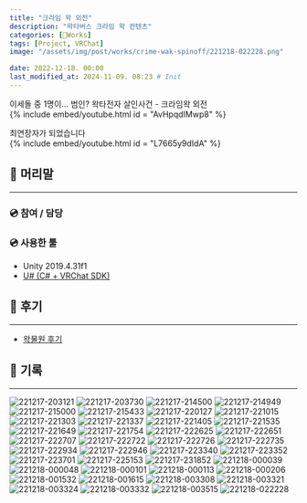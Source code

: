 ```yaml
---
title: "크라임 왁 외전"
description: "왁타버스 크라임 왁 컨텐츠"
categories: [🍇Works]
tags: [Project, VRChat]
image: "/assets/img/post/works/crime-wak-spinoff/221218-022228.png"

date: 2022-12-18. 00:00
last_modified_at: 2024-11-09. 08:23 # Init
---
```


이세돌 중 1명이... 범인? 왁타전자 살인사건 - 크라임왁 외전  
{% include embed/youtube.html id = "AvHpqdIMwp8" %}

최연장자가 되었습니다  
{% include embed/youtube.html id = "L7665y9dIdA" %}

## 📀 머리말

---

### 💿 참여 / 담당

### 💿 사용한 툴

- Unity 2019.4.31f1
- [U# (C# + VRChat SDK)](https://udonsharp.docs.vrchat.com/)

## 📀 후기

---

- [왁물원 후기](https://cafe.naver.com/steamindiegame/8932487)

## 📀 기록

---

![221217-203121](/assets/img/post/works/crime-wak-spinoff/221217-203121.png)
![221217-203730](/assets/img/post/works/crime-wak-spinoff/221217-203730.png)
![221217-214500](/assets/img/post/works/crime-wak-spinoff/221217-214500.png)
![221217-214949](/assets/img/post/works/crime-wak-spinoff/221217-214949.png)
![221217-215000](/assets/img/post/works/crime-wak-spinoff/221217-215000.png)
![221217-215433](/assets/img/post/works/crime-wak-spinoff/221217-215433.png)
![221217-220127](/assets/img/post/works/crime-wak-spinoff/221217-220127.png)
![221217-221015](/assets/img/post/works/crime-wak-spinoff/221217-221015.png)
![221217-221303](/assets/img/post/works/crime-wak-spinoff/221217-221303.png)
![221217-221337](/assets/img/post/works/crime-wak-spinoff/221217-221337.png)
![221217-221405](/assets/img/post/works/crime-wak-spinoff/221217-221405.png)
![221217-221535](/assets/img/post/works/crime-wak-spinoff/221217-221535.png)
![221217-221649](/assets/img/post/works/crime-wak-spinoff/221217-221649.png)
![221217-221754](/assets/img/post/works/crime-wak-spinoff/221217-221754.png)
![221217-222625](/assets/img/post/works/crime-wak-spinoff/221217-222625.png)
![221217-222651](/assets/img/post/works/crime-wak-spinoff/221217-222651.png)
![221217-222707](/assets/img/post/works/crime-wak-spinoff/221217-222707.png)
![221217-222722](/assets/img/post/works/crime-wak-spinoff/221217-222722.png)
![221217-222726](/assets/img/post/works/crime-wak-spinoff/221217-222726.png)
![221217-222735](/assets/img/post/works/crime-wak-spinoff/221217-222735.png)
![221217-222934](/assets/img/post/works/crime-wak-spinoff/221217-222934.png)
![221217-222946](/assets/img/post/works/crime-wak-spinoff/221217-222946.png)
![221217-223340](/assets/img/post/works/crime-wak-spinoff/221217-223340.png)
![221217-223352](/assets/img/post/works/crime-wak-spinoff/221217-223352.png)
![221217-223701](/assets/img/post/works/crime-wak-spinoff/221217-223701.png)
![221217-225153](/assets/img/post/works/crime-wak-spinoff/221217-225153.png)
![221217-231852](/assets/img/post/works/crime-wak-spinoff/221217-231852.png)
![221218-000039](/assets/img/post/works/crime-wak-spinoff/221218-000039.png)
![221218-000048](/assets/img/post/works/crime-wak-spinoff/221218-000048.png)
![221218-000101](/assets/img/post/works/crime-wak-spinoff/221218-000101.png)
![221218-000113](/assets/img/post/works/crime-wak-spinoff/221218-000113.png)
![221218-000206](/assets/img/post/works/crime-wak-spinoff/221218-000206.png)
![221218-001532](/assets/img/post/works/crime-wak-spinoff/221218-001532.png)
![221218-001615](/assets/img/post/works/crime-wak-spinoff/221218-001615.png)
![221218-003308](/assets/img/post/works/crime-wak-spinoff/221218-003308.png)
![221218-003321](/assets/img/post/works/crime-wak-spinoff/221218-003321.png)
![221218-003324](/assets/img/post/works/crime-wak-spinoff/221218-003324.png)
![221218-003332](/assets/img/post/works/crime-wak-spinoff/221218-003332.png)
![221218-003515](/assets/img/post/works/crime-wak-spinoff/221218-003515.png)
![221218-022228](/assets/img/post/works/crime-wak-spinoff/221218-022228.png)
